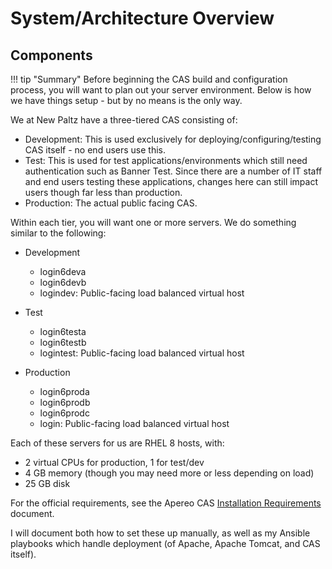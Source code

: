 # System/Architecture Overview

## Components

!!! tip "Summary"
    Before beginning the CAS build and configuration process, you will want to plan out your server environment.  Below is how we have things setup - but by no means is the only way.

We at New Paltz have a three-tiered CAS consisting of:

* Development: This is used exclusively for deploying/configuring/testing CAS itself - no end users use this.
* Test: This is used for test applications/environments which still need authentication such as Banner Test.  Since there are a number of IT staff and end users testing these applications, changes here can still impact users though far less than production.
* Production: The actual public facing CAS.

Within each tier, you will want one or more servers.  We do something similar to the following:

* Development
    * login6deva
    * login6devb
    * logindev: Public-facing load balanced virtual host

* Test
    * login6testa
    * login6testb
    * logintest: Public-facing load balanced virtual host

* Production
    * login6proda
    * login6prodb
    * login6prodc
    * login: Public-facing load balanced virtual host

Each of these servers for us are RHEL 8 hosts, with:

* 2 virtual CPUs for production, 1 for test/dev
* 4 GB memory (though you may need more or less depending on load)
* 25 GB disk

For the official requirements, see the Apereo CAS [Installation Requirements](https://apereo.github.io/cas/6.3.x/planning/Installation-Requirements.html) document.

I will document both how to set these up manually, as well as my Ansible playbooks which handle deployment (of Apache, Apache Tomcat, and CAS itself).